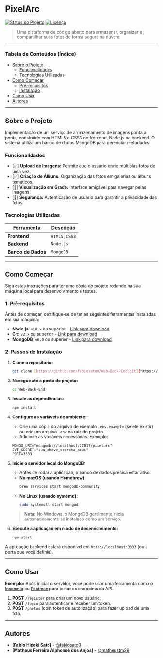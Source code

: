 # PixelArc


[![Status do Projeto](https://img.shields.io/badge/status-em%20desenvolvimento-yellowgreen)](https://shields.io/)
[![Licença](https://img.shields.io/badge/license-MIT-blue.svg)](/LICENSE)

> Uma plataforma de código aberto para armazenar, organizar e compartilhar suas fotos de forma segura na nuvem.

---

### Tabela de Conteúdos (Índice)
* [Sobre o Projeto](#sobre-o-projeto)
  * [Funcionalidades](#funcionalidades)
  * [Tecnologias Utilizadas](#tecnologias-utilizadas)
* [Como Começar](#como-começar)
  * [Pré-requisitos](#pré-requisitos)
  * [Instalação](#instalação)
* [Como Usar](#como-usar)
* [Autores](#autores)


---

## Sobre o Projeto

Implementação de um serviço de armazenamento de imagens ponta a ponta, construído com HTML5 e CSS3 no frontend, Node.js no backend. O sistema utiliza um banco de dados MongoDB para gerenciar metadados.

### Funcionalidades

- [✅] **Upload de Imagens:** Permite que o usuário envie múltiplas fotos de uma vez.
- [✅] **Criação de Álbuns:** Organização das fotos em galerias ou álbuns temáticos.
- [🚧] **Visualização em Grade:** Interface amigável para navegar pelas imagens.
- [🚧] **Segurança:** Autenticação de usuário para garantir a privacidade das fotos.


### Tecnologias Utilizadas

| Ferramenta | Descrição |
|-----------|-----------------------------------------------------------------|
| **Frontend** |`HTML5`, `CSS3`|
| **Backend** | `Node.js`|
| **Banco de Dados** | `MongoDB`|

---

## Como Começar

Siga estas instruções para ter uma cópia do projeto rodando na sua máquina local para desenvolvimento e testes.

### 1. Pré-requisitos

Antes de começar, certifique-se de ter as seguintes ferramentas instaladas em sua máquina:

* **Node.js**: `v18.x` ou superior - [Link para download](https://nodejs.org/)
* **Git**: `v2.x` ou superior - [Link para download](https://git-scm.com/)
* **MongoDB**: `v6.0` ou superior - [Link para download](https://www.mongodb.com/try/download/community)

### 2. Passos de Instalação

1. **Clone o repositório:**
    ```bash
    git clone [https://github.com/fabiosato0/Web-Back-End.git](https://github.com/fabiosato0/Web-Back-End.git)
    ```

2. **Navegue até a pasta do projeto:**
    ```bash
    cd Web-Back-End
    ```

3. **Instale as dependências:**
    ```bash
    npm install
    ```
4. **Configure as variáveis de ambiente:**
    * Crie uma cópia do arquivo de exemplo `.env.example` (se ele existir) ou crie um arquivo `.env` na raiz do projeto.
    * Adicione as variáveis necessárias. Exemplo:
    ```env
    MONGO_URI="mongodb://localhost:27017/pixelarc"
    JWT_SECRET="sua_chave_secreta_aqui"
    PORT=3333
    ```

5. **Inicie o servidor local do MongoDB:**
    * Antes de rodar a aplicação, o banco de dados precisa estar ativo.
    * **No macOS (usando Homebrew):**
        ```bash
        brew services start mongodb-community
        ```
    * **No Linux (usando systemd):**
        ```bash
        sudo systemctl start mongod
        ```
    > **Nota:** No Windows, o MongoDB geralmente inicia automaticamente se instalado como um serviço.

6. **Execute a aplicação em modo de desenvolvimento:**
    ```bash
    npm start
    ```
A aplicação backend estará disponível em `http://localhost:3333` (ou a porta que você definiu).

---

## Como Usar

**Exemplo:**
Após iniciar o servidor, você pode usar uma ferramenta como o [Insomnia](https://insomnia.rest/) ou [Postman](https://www.postman.com/) para testar os endpoints da API.

1.  **POST** `/register` para criar um novo usuário.
2.  **POST** `/login` para autenticar e receber um token.
3.  **POST** `/photos` (com token de autorização) para fazer upload de uma foto.

---

## Autores

* **[Fabio Hideki Sato]** - [@fabiosato0](https://github.com/fabiosato0)
* **[Matheus Ferreira Alphonse dos Anjos]** - [@matheustm29](https://github.com/usuario-colega1)